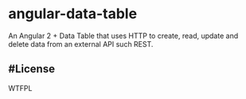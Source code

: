 # angular-data-table
An Angular 2 + Data Table that uses HTTP to create, read, update and delete data from an external API such REST.


#License
----

WTFPL
